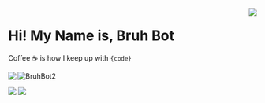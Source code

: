 <img align='right' src="https://github-readme-stats.vercel.app/api?username=EyupErgin&show_icons=true">

# Hi! My Name is, Bruh Bot
Coffee :coffee: is how I keep up with `{code}` 


<a  href ="https://www.codewars.com/users/BruhBot2"> <img align="left" src="https://www.codewars.com/users/BruhBot2/badges/micro"><a/>
<p> <img src="https://komarev.com/ghpvc/?username=BruhBot2" alt="BruhBot2" /> </p>
  
[![](https://img.shields.io/github/followers/EyupErgin?style=social)](https://www.github.com/BruhBot2)
[![](https://img.shields.io/github/stars/EyupErgin?style=social)](https://www.github.com/BruhBot2)
